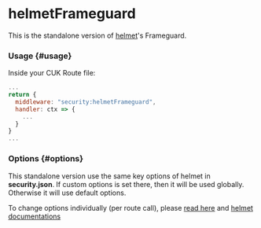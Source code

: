 # helmetFrameguard

This is the standalone version of [helmet](helmet.md)'s Frameguard.

### Usage {#usage}

Inside your CUK Route file:

```javascript
...
return {  
  middleware: "security:helmetFrameguard",  
  handler: ctx => {    
    ...  
  }
}
...
```

### Options {#options}

This standalone version use the same key options of helmet in **security.json**. If custom options is set there, then it will be used globally. Otherwise it will use default options. 

To change options individually \(per route call\), please [read here](https://docs.rappopo.com/cuk/package/common/http) and [helmet documentations](https://helmetjs.github.io/docs/)

